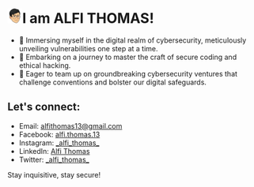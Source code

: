 <!DOCTYPE html>
<html lang="en">
<head>
    <link rel="stylesheet" href="styles.css">
</head>
<body>
    <h1><img src="assets/img/favicon.png" style="width:30px;">I am ALFI THOMAS!</h1>
    <ul>
        <li>🔐 Immersing myself in the digital realm of cybersecurity, meticulously unveiling vulnerabilities one step at a time.</li>
        <li>🌱 Embarking on a journey to master the craft of secure coding and ethical hacking.</li>
        <li>💼 Eager to team up on groundbreaking cybersecurity ventures that challenge conventions and bolster our digital safeguards.</li>
    </ul>
    <h2>Let's connect:</h2>
    <ul>
        <li>Email: <a href="mailto:alfithomas13@gmail.com">alfithomas13@gmail.com</a></li>
        <li>Facebook: <a href="https://www.facebook.com/alfi.thomas.13">alfi.thomas.13</a></li>
        <li>Instagram: <a href="https://www.instagram.com/_alfi_thomas_">_alfi_thomas_</a></li>
        <li>LinkedIn: <a href="https://www.linkedin.com/in/alfi-thomas">Alfi Thomas</a></li>
        <li>Twitter: <a href="https://www.twitter.com/_alfi_thomas_">_alfi_thomas_</a></li>
    </ul>
    <p>Stay inquisitive, stay secure!</p>
</body>
</html>

